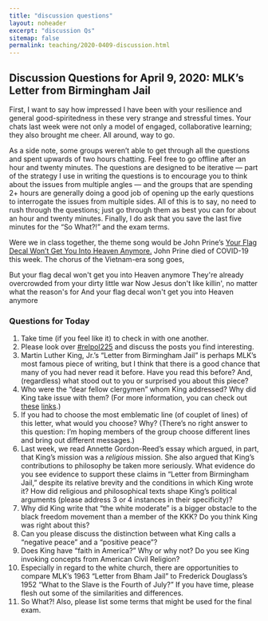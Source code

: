 ```yaml
---
title: "discussion questions"
layout: noheader
excerpt: "discussion Qs"
sitemap: false
permalink: teaching/2020-0409-discussion.html
---
```


## Discussion Questions for April 9, 2020: MLK’s Letter from Birmingham Jail

First, I want to say how impressed I have been with your resilience and general good-spiritedness in these very strange and stressful times. Your chats last week were not only a model of engaged, collaborative learning; they also brought me cheer. All around, way to go.

As a side note, some groups weren’t able to get through all the questions and spent upwards of two hours chatting. Feel free to go offline after an hour and twenty minutes. The questions are designed to be iterative — part of the strategy I use in writing the questions is to encourage you to think about the issues from multiple angles — and the groups that are spending 2+ hours are generally doing a good job of opening up the early questions to interrogate the issues from multiple sides. All of this is to say, no need to rush through the questions; just go through them as best you can for about an hour and twenty minutes. Finally, I do ask that you save the last five minutes for the “So What?!” and the exam terms.

Were we in class together, the theme song would be John Prine’s [Your Flag Decal Won’t Get You Into Heaven Anymore.](https://www.youtube.com/watch?v=OlofnxJxMIQ) John Prine died of COVID-19 this week. The chorus of the Vietnam-era song goes,

But your flag decal won't get you into Heaven anymore
They're already overcrowded from your dirty little war
Now Jesus don't like killin', no matter what the reason's for
And your flag decal won't get you into Heaven anymore

### Questions for Today

1. Take time (if you feel like it) to check in with one another.
2. Please look over [#relpol225](https://twitter.com/search?q=%23relpol225&src=typed_query&f=live) and discuss the posts you find interesting.
2. Martin Luther King, Jr.’s “Letter from Birmingham Jail” is perhaps MLK’s most famous piece of writing, but I think that there is a good chance that many of you had never read it before. Have you read this before? And, (regardless) what stood out to you or surprised you about this piece?
2. Who were the “dear fellow clergymen” whom King addressed? Why did King take issue with them? (For more information, you can check out [these](https://en.wikipedia.org/wiki/A_Call_for_Unity) [links](https://web.archive.org/web/20181229055408/https://moodle.tiu.edu/pluginfile.php/57183/mod_resource/content/1/StatementAndResponseKingBirmingham1.pdf).)
3. If you had to choose the most emblematic line (of couplet of lines) of this letter, what would you choose? Why? (There’s no right answer to this question: I’m hoping members of the group  choose different lines and bring out different messages.)
4. Last week, we read Annette Gordon-Reed’s essay which argued, in part, that King’s mission was a _religious_ mission. She also argued that King’s contributions to philosophy be taken more seriously. What evidence do you see evidence to support these claims in “Letter from Birmingham Jail,” despite its relative brevity and the conditions in which King wrote it? How did religious and philosophical texts shape King’s political arguments (please address 3 or 4 instances in their specificity)?
5. Why did King write that “the white moderate” is a bigger obstacle to the black freedom movement than a member of the KKK? Do you think King was right about this?
6. Can you please discuss the distinction between what King calls a “negative peace” and a “positive peace”?
7. Does King have “faith in America?” Why or why not? Do you see King invoking concepts from American Civil Religion?
8. Especially in regard to the white church, there are opportunities to compare MLK’s 1963 “Letter from Bham Jail” to Frederick Douglass’s 1952 “What to the Slave is the Fourth of July?” If you have time, please flesh out some of the similarities and differences.
9. So What?! Also, please list some terms that might be used for the final exam.
